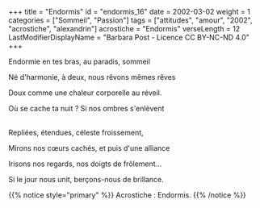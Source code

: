 +++
title = "Endormis"
id = "endormis_16"
date = 2002-03-02
weight = 1
categories = ["Sommeil", "Passion"]
tags = ["attitudes", "amour", "2002", "acrostiche", "alexandrin"]
acrostiche = "Endormis"
verseLength = 12
LastModifierDisplayName = "Barbara Post - Licence CC BY-NC-ND 4.0"
+++

Endormie en tes bras, au paradis, sommeil

Né d'harmonie, à deux, nous rêvons mêmes rêves

Doux comme une chaleur corporelle au réveil.

Où se cache ta nuit ? Si nos ombres s'enlèvent

 \
Repliées, étendues, céleste froissement,

Mirons nos cœurs cachés, et puis d'une alliance

Irisons nos regards, nos doigts de frôlement…

Si le jour nous unit, berçons-nous de brillance.

{{% notice style="primary" %}}
Acrostiche : Endormis.
{{% /notice %}}

